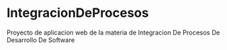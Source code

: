 # IntegracionDeProcesos
Proyecto de aplicacion web de la materia de Integracion De Procesos De Desarrollo De Software
